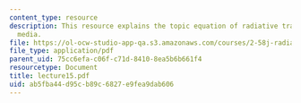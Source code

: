```yaml
---
content_type: resource
description: This resource explains the topic equation of radiative transfer in participating
  media.
file: https://ol-ocw-studio-app-qa.s3.amazonaws.com/courses/2-58j-radiative-transfer-spring-2006/ab5fba44d95cb89c6827e9fea9dab606_lecture15.pdf
file_type: application/pdf
parent_uid: 75cc6efa-c06f-c71d-8410-8ea5b6b661f4
resourcetype: Document
title: lecture15.pdf
uid: ab5fba44-d95c-b89c-6827-e9fea9dab606
---
```

